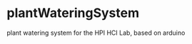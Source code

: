 plantWateringSystem
===================

plant watering system for the HPI HCI Lab, based on arduino

